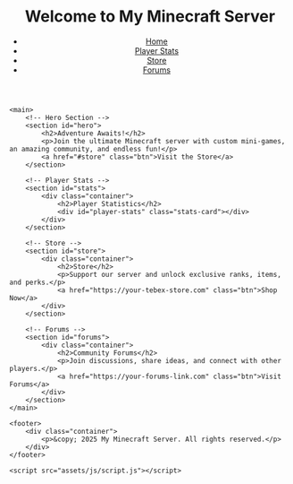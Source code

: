 <!DOCTYPE html>
<html lang="en">
<head>
    <meta charset="UTF-8">
    <meta name="viewport" content="width=device-width, initial-scale=1.0">
    <title>My Minecraft Server</title>
    <link rel="stylesheet" href="assets/css/styles.css">
    <link rel="icon" href="assets/images/favicon.ico" type="image/x-icon">
</head>
<body>
    <header>
        <div class="container">
            <h1>Welcome to My Minecraft Server</h1>
            <nav>
                <ul>
                    <li><a href="#home">Home</a></li>
                    <li><a href="#stats">Player Stats</a></li>
                    <li><a href="#store">Store</a></li>
                    <li><a href="#forums">Forums</a></li>
                </ul>
            </nav>
        </div>
    </header>

    <main>
        <!-- Hero Section -->
        <section id="hero">
            <h2>Adventure Awaits!</h2>
            <p>Join the ultimate Minecraft server with custom mini-games, an amazing community, and endless fun!</p>
            <a href="#store" class="btn">Visit the Store</a>
        </section>

        <!-- Player Stats -->
        <section id="stats">
            <div class="container">
                <h2>Player Statistics</h2>
                <div id="player-stats" class="stats-card"></div>
            </div>
        </section>

        <!-- Store -->
        <section id="store">
            <div class="container">
                <h2>Store</h2>
                <p>Support our server and unlock exclusive ranks, items, and perks.</p>
                <a href="https://your-tebex-store.com" class="btn">Shop Now</a>
            </div>
        </section>

        <!-- Forums -->
        <section id="forums">
            <div class="container">
                <h2>Community Forums</h2>
                <p>Join discussions, share ideas, and connect with other players.</p>
                <a href="https://your-forums-link.com" class="btn">Visit Forums</a>
            </div>
        </section>
    </main>

    <footer>
        <div class="container">
            <p>&copy; 2025 My Minecraft Server. All rights reserved.</p>
        </div>
    </footer>

    <script src="assets/js/script.js"></script>
</body>
</html>
